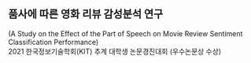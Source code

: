 ## 품사에 따른 영화 리뷰 감성분석 연구
(A Study on the Effect of the Part of Speech on Movie Review Sentiment Classification Performance) <br>
2021 한국정보기술학회(KIT) 추계 대학생 논문경진대회 (우수논문상 수상) <br>

